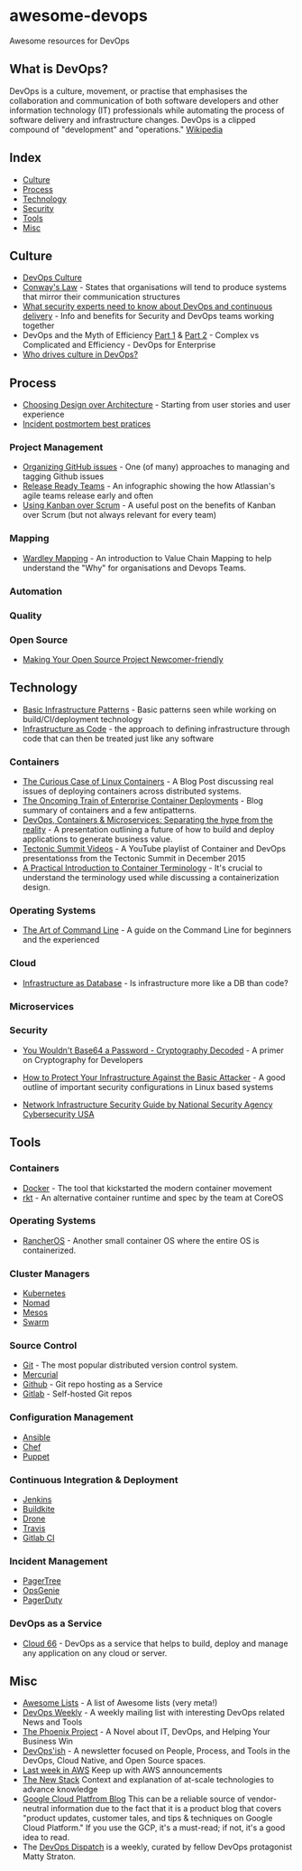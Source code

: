 # awesome-devops
Awesome resources for DevOps

What is DevOps?
---------------

DevOps is a culture, movement, or practise that emphasises the collaboration and communication of both software developers and other information technology (IT) professionals while automating the process of software delivery and infrastructure changes. DevOps is a clipped compound of "development" and "operations." 
[Wikipedia](https://en.wikipedia.org/wiki/DevOps)

Index
-----

-	[Culture](#culture)
-	[Process](#process)
-	[Technology](#technology)
-	[Security](#security)
-	[Tools](#tools)
-	[Misc](#misc)

Culture
-------

-	[DevOps Culture](https://www.atlassian.com/devops/what-is-devops/devops-culture)
-	[Conway's Law](https://en.wikipedia.org/wiki/Conway%27s_law) - States that organisations will tend to produce systems that mirror their communication structures
-	[What security experts need to know about DevOps and continuous delivery](#) - Info and benefits for Security and DevOps teams working together
-	DevOps and the Myth of Efficiency [Part 1](http://blog.christianposta.com/devops/devops-and-the-myth-of-efficiency-part-i/) & [Part 2](http://blog.christianposta.com/devops/devops-and-the-myth-of-efficiency-part-ii/) - Complex vs Complicated and Efficiency - DevOps for Enterprise
-   [Who drives culture in DevOps?](https://opensource.com/article/17/12/who-drives-culture-devops)

Process
-------

-	[Choosing Design over Architecture](https://18f.gsa.gov/2015/11/17/choose-design-over-architecture/) - Starting from user stories and user experience
-	[Incident postmortem best pratices](https://www.datadoghq.com/blog/incident-postmortem-process-best-practices//)

### Project Management

-	[Organizing GitHub issues](https://robinpowered.com/blog/best-practice-system-for-organizing-and-tagging-github-issues/) - One (of many) approaches to managing and tagging Github issues
-	[Release Ready Teams](https://www.atlassian.com/agile/release-ready-agile-teams) - An infographic showing the how Atlassian's agile teams release early and often
-	[Using Kanban over Scrum](https://medium.com/cto-school/ditching-scrum-for-kanban-the-best-decision-we-ve-made-as-a-team-cd1167014a6f#.p8a1zicwm) - A useful post on the benefits of Kanban over Scrum (but not always relevant for every team)

### Mapping

-	[Wardley Mapping](http://blog.gardeviance.org/2015/02/an-introduction-to-wardley-value-chain.html) - An introduction to Value Chain Mapping to help understand the "Why" for organisations and Devops Teams.

### Automation

### Quality

### Open Source

-	[Making Your Open Source Project Newcomer-friendly](http://manishearth.github.io/blog/2016/01/03/making-your-open-source-project-newcomer-friendly/)

Technology
----------

-	[Basic Infrastructure Patterns](https://www.thoughtworks.com/talks/infrastructure-design-patterns-xconf-eu-2017) - Basic patterns seen while working on build/CI/deployment technology
-	[Infrastructure as Code](http://martinfowler.com/bliki/InfrastructureAsCode.html) - the approach to defining infrastructure through code that can then be treated just like any software

### Containers

-	[The Curious Case of Linux Containers](https://medium.com/@sumbry/the-curious-case-of-linux-containers-328e2adc12a2#.j1hbq72im) - A Blog Post discussing real issues of deploying containers across distributed systems.
-	[The Oncoming Train of Enterprise Container Deployments](http://www.juliandunn.net/2015/12/04/the-oncoming-train-of-enterprise-container-deployments/) - Blog summary of containers and a few antipatterns.
-	[DevOps, Containers & Microservices: Separating the hype from the reality](http://www.slideshare.net/dberkholz/devops-containers-microservices-separating-the-hype-from-the-reality) - A presentation outlining a future of how to build and deploy applications to generate business value.
-	[Tectonic Summit Videos](https://www.youtube.com/playlist?list=PLlh6TqkU8kg_Eydfk1Nyt6iK7wM8v9bRA) - A YouTube playlist of Container and DevOps presentationss from the Tectonic Summit in December 2015
- [A Practical Introduction to Container Terminology](https://developers.redhat.com/blog/2018/02/22/container-terminology-practical-introduction) - It's crucial to understand the terminology used while discussing a containerization design.

### Operating Systems

-	[The Art of Command Line](https://github.com/jlevy/the-art-of-command-line) - A guide on the Command Line for beginners and the experienced

### Cloud

-	[Infrastructure as Database](https://blog.solvaria.com/infrastructure-as-code) - Is infrastructure more like a DB than code?

### Microservices

### Security

-	[You Wouldn't Base64 a Password - Cryptography Decoded](https://paragonie.com/blog/2015/08/you-wouldnt-base64-a-password-cryptography-decoded) - A primer on Cryptography for Developers
-	[How to Protect Your Infrastructure Against the Basic Attacker](https://www.mailgun.com/blog/it-and-engineering/security-guide-basic-infrastructure-security/) - A good outline of important security configurations in Linux based systems

- [Network Infrastructure
Security Guide by National Security Agency
Cybersecurity USA ](https://media.defense.gov/2022/Jun/15/2003018261/-1/-1/0/CTR_NSA_NETWORK_INFRASTRUCTURE_SECURITY_GUIDE_20220615.PDF)


Tools
-----

### Containers

-	[Docker](https://www.docker.com/) - The tool that kickstarted the modern container movement
-	[rkt](https://coreos.com/rkt/docs/latest/) - An alternative container runtime and spec by the team at CoreOS

### Operating Systems

-	[RancherOS](https://rancher.com) - Another small container OS where the entire OS is containerized.


### Cluster Managers

-	[Kubernetes](https://kubernetes.io)
-	[Nomad](https://www.nomadproject.io/)
-	[Mesos](https://mesos.apache.org/)
-	[Swarm](https://docs.docker.com/swarm/)

### Source Control

-	[Git](https://git-scm.com/) - The most popular distributed version control system.
-	[Mercurial](https://www.mercurial-scm.org/)
-	[Github](https://github.com/) - Git repo hosting as a Service
-	[Gitlab](https://about.gitlab.com/) - Self-hosted Git repos

### Configuration Management

-	[Ansible](http://www.ansible.com/)
-	[Chef](https://www.chef.io/)
-	[Puppet](https://puppetlabs.com/)


### Continuous Integration & Deployment

-	[Jenkins](https://www.jenkins.io/)
-	[Buildkite](https://buildkite.com/)
-	[Drone](https://github.com/drone)
-	[Travis](https://www.travis-ci.com/)
-	[Gitlab CI](https://about.gitlab.com/)

### Incident Management

- [PagerTree](https://pagertree.com/)
- [OpsGenie](https://www.atlassian.com/software/opsgenie)
- [PagerDuty](https://www.pagerduty.com/)

### DevOps as a Service

- [Cloud 66](https://www.cloud66.com/) - DevOps as a service that helps to build, deploy and manage any application on any cloud or server.


Misc
----

-	[Awesome Lists](https://github.com/sindresorhus/awesome) - A list of Awesome lists (very meta!)
-	[DevOps Weekly](http://www.devopsweekly.com/) - A weekly mailing list with interesting DevOps related News and Tools
-	[The Phoenix Project](http://www.amazon.com/Phoenix-Project-DevOps-Helping-Business/dp/0988262509/ref=sr_1_1?ie=UTF8&qid=1451900824&sr=8-1&keywords=project+phoenix) - A Novel about IT, DevOps, and Helping Your Business Win
-   [DevOps'ish](https://devopsish.com/) - A newsletter focused on People, Process, and Tools in the DevOps, Cloud Native, and Open Source spaces.
-   [Last week in AWS](https://www.lastweekinaws.com/) Keep up with AWS announcements
-   [The New Stack](https://thenewstack.io/) Context and explanation of at-scale technologies to advance knowledge 
-   [Google Cloud Platfrom Blog](https://cloud.google.com/blog/products/gcp) This can be a reliable source of vendor-neutral information due to the fact that it is a product blog that covers "product updates, customer tales, and tips & techniques on Google Cloud Platform." If you use the GCP, it's a must-read; if not, it's a good idea to read.
-   The [DevOps Dispatch](https://devopsdispatch.com/) is a weekly, curated by fellow DevOps protagonist Matty Straton.

